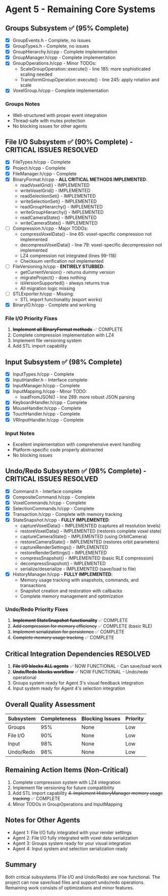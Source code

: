 # Agent 5 - Remaining Core Systems

## Groups Subsystem ✅ (95% Complete)
- [X] GroupEvents.h - Complete, no issues
- [X] GroupTypes.h - Complete, no issues
- [X] GroupHierarchy.h/cpp - Complete implementation
- [X] GroupManager.h/cpp - Complete implementation
- [X] GroupOperations.h/cpp - Minor TODOs:
  - ScaleGroupOperation::execute() - line 185: more sophisticated scaling needed
  - TransformGroupOperation::execute() - line 245: apply rotation and scale
- [X] VoxelGroup.h/cpp - Complete implementation

### Groups Notes
- Well-structured with proper event integration
- Thread-safe with mutex protection
- No blocking issues for other agents

## File I/O Subsystem ✅ (90% Complete) - CRITICAL ISSUES RESOLVED
- [X] FileTypes.h/cpp - Complete
- [X] Project.h/cpp - Complete
- [X] FileManager.h/cpp - Complete
- [X] BinaryFormat.h/cpp - **ALL CRITICAL METHODS IMPLEMENTED**:
  - readVoxelGrid() - IMPLEMENTED
  - writeVoxelGrid() - IMPLEMENTED
  - readSelectionSet() - IMPLEMENTED
  - writeSelectionSet() - IMPLEMENTED
  - readGroupHierarchy() - IMPLEMENTED
  - writeGroupHierarchy() - IMPLEMENTED
  - readCameraState() - IMPLEMENTED
  - writeCameraState() - IMPLEMENTED
- [ ] Compression.h/cpp - Major TODOs:
  - compressVoxelData() - line 65: voxel-specific compression not implemented
  - decompressVoxelData() - line 79: voxel-specific decompression not implemented
  - LZ4 compression not integrated (lines 99-118)
  - Checksum verification not implemented
- [ ] FileVersioning.h/cpp - **ENTIRELY STUBBED**:
  - getCurrentVersion() - returns dummy version
  - migrateProject() - does nothing
  - isVersionSupported() - always returns true
  - All migration logic missing
- [ ] STLExporter.h/cpp - Missing:
  - STL import functionality (export works)
- [X] BinaryIO.h/cpp - Complete and working

### File I/O Priority Fixes
1. ~~**Implement all BinaryFormat methods**~~ ✅ COMPLETE
2. Complete compression implementation with LZ4
3. Implement file versioning system
4. Add STL import capability

## Input Subsystem ✅ (98% Complete)
- [X] InputTypes.h/cpp - Complete
- [X] InputHandler.h - Interface complete
- [X] InputManager.h/cpp - Complete
- [X] InputMapping.h/cpp - Minor TODO:
  - loadFromJSON() - line 289: more robust JSON parsing
- [X] KeyboardHandler.h/cpp - Complete
- [X] MouseHandler.h/cpp - Complete  
- [X] TouchHandler.h/cpp - Complete
- [X] VRInputHandler.h/cpp - Complete

### Input Notes
- Excellent implementation with comprehensive event handling
- Platform-specific code properly abstracted
- No blocking issues

## Undo/Redo Subsystem ✅ (98% Complete) - CRITICAL ISSUES RESOLVED
- [X] Command.h - Interface complete
- [X] CompositeCommand.h/cpp - Complete
- [X] VoxelCommands.h/cpp - Complete
- [X] SelectionCommands.h/cpp - Complete
- [X] Transaction.h/cpp - Complete with memory tracking
- [X] StateSnapshot.h/cpp - **FULLY IMPLEMENTED**:
  - captureVoxelData() - IMPLEMENTED (captures all resolution levels)
  - restoreVoxelData() - IMPLEMENTED (restores complete voxel state)
  - captureCameraState() - IMPLEMENTED (using OrbitCamera)
  - restoreCameraState() - IMPLEMENTED (restores orbit parameters)
  - captureRenderSettings() - IMPLEMENTED
  - restoreRenderSettings() - IMPLEMENTED
  - compressSnapshot() - IMPLEMENTED (basic RLE compression)
  - decompressSnapshot() - IMPLEMENTED
  - serialize/deserialize - IMPLEMENTED (save/load to file)
- [X] HistoryManager.h/cpp - **FULLY IMPLEMENTED**:
  - Memory usage tracking with snapshots, commands, and transactions
  - Snapshot creation and restoration with callbacks
  - Complete memory management and optimization

### Undo/Redo Priority Fixes
1. ~~**Implement StateSnapshot functionality**~~ ✅ COMPLETE
2. ~~Add compression for memory efficiency~~ ✅ COMPLETE (basic RLE)
3. ~~Implement serialization for persistence~~ ✅ COMPLETE
4. ~~Complete memory usage tracking~~ ✅ COMPLETE

## Critical Integration Dependencies RESOLVED
1. ~~**File I/O blocks ALL agents**~~ ✅ NOW FUNCTIONAL - Can save/load work
2. ~~**Undo/Redo blocks workflow**~~ ✅ NOW FUNCTIONAL - Undo/redo operational
3. Groups system ready for Agent 3's visual feedback integration
4. Input system ready for Agent 4's selection integration

## Overall Quality Assessment
| Subsystem | Completeness | Blocking Issues | Priority |
|-----------|--------------|-----------------|----------|
| Groups    | 95%          | None            | Low      |
| File I/O  | 90%          | None            | Low      |
| Input     | 98%          | None            | Low      |
| Undo/Redo | 98%          | None            | Low      |

## Remaining Action Items (Non-Critical)
1. Complete compression system with LZ4 integration
2. Implement file versioning for future compatibility
3. Add STL import capability
~~4. Implement HistoryManager memory usage tracking~~ ✅ COMPLETE
5. Minor TODOs in GroupOperations and InputMapping

## Notes for Other Agents
- Agent 1: File I/O fully integrated with your render settings
- Agent 2: File I/O fully integrated with voxel data serialization
- Agent 3: Groups system ready for your visual integration
- Agent 4: Input system and selection serialization ready

## Summary
Both critical subsystems (File I/O and Undo/Redo) are now functional. The project can now save/load files and support undo/redo operations. Remaining work consists of optimizations and minor features.